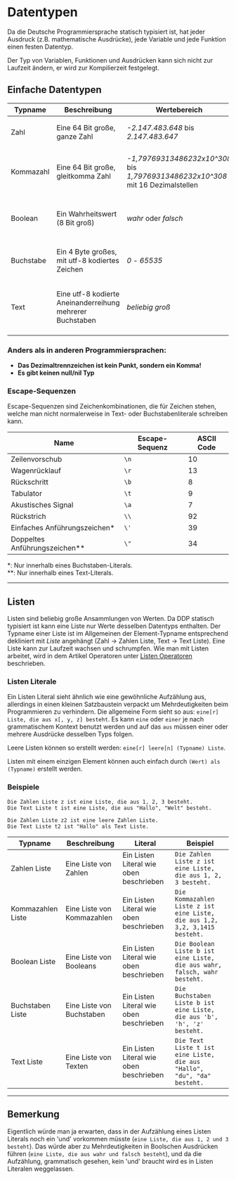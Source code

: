 # Datentypen

Da die Deutsche Programmiersprache statisch typisiert ist, hat jeder Ausdruck (z.B. mathematische Ausdrücke), jede Variable und jede Funktion einen festen Datentyp.

Der Typ von Variablen, Funktionen und Ausdrücken kann sich nicht zur Laufzeit ändern, er wird zur Kompilierzeit festgelegt.

## Einfache Datentypen

| Typname   | Beschreibung                                    | Wertebereich                                                                       | Literal                                                                               | Beispiel                                                      |
|-----------|-------------------------------------------------|------------------------------------------------------------------------------------|---------------------------------------------------------------------------------------|---------------------------------------------------------------|
| Zahl      | Eine 64 Bit große, ganze Zahl                   | *-2.147.483.648* bis *2.147.483.647*                                               | Eine Abfolge von Ziffern, z.B. 42                                                     | `Die Zahl x ist 69.`, <br>`1 plus -7`                         |
| Kommazahl | Eine 64 Bit große, gleitkomma Zahl                 | *-1,79769313486232x10^308* bis <br>*1,79769313486232x10^308* mit 16 Dezimalstellen | Ein Zahlenliteral mit Nachkommastellen, z.B. 3,1415                                   | `Die Kommazahl x ist 6,5.`, <br>`2 durch 0,5`                 |
| Boolean   | Ein Wahrheitswert (8 Bit groß)                  | *wahr* oder *falsch*                                                               | *wahr* oder *falsch*                                                                  | `Der Boolean x ist wahr.`, <br>`1 plus 1 gleich 2`            |
| Buchstabe | Ein 4 Byte großes, mit utf-8 kodiertes Zeichen | *0* - *65535*                                                                      | Ein utf8 Zeichen zwischen einfachen Anführungszeichen, z.B. 'a' oder '\n'             | `Der Buchstabe x ist 'd'.`                                    |
| Text      | Eine utf-8 kodierte Aneinanderreihung mehrerer Buchstaben      | *beliebig groß*                                                                    | Beliebig viele Buchstaben zwischen <br>(englischen) Anführungszeichen, z.B. "Hallo\n" | `Der Text x ist "abc".`, <br>`"Hallo" verkettet mit " du da"` |

### Anders als in anderen Programmiersprachen:

* **Das Dezimaltrennzeichen ist kein Punkt, sondern ein Komma!**
* **Es gibt keinen null/nil Typ**

### Escape-Sequenzen
Escape-Sequenzen sind Zeichenkombinationen, die für Zeichen stehen, 
welche man nicht normalerweise in Text- oder Buchstabenliterale schreiben kann.

| Name                          | Escape-Sequenz | ASCII Code |
|-------------------------------|----------------|------------|
| Zeilenvorschub                | `\n`           | 10         |
| Wagenrücklauf                 | `\r`           | 13         |
| Rückschritt                   | `\b`           | 8          |
| Tabulator                     | `\t`           | 9          |
| Akustisches Signal            | `\a`           | 7          |
| Rückstrich                    | `\\`           | 92         |
| Einfaches Anführungszeichen*  | `\'`           | 39         |
| Doppeltes Anführungszeichen** | `\"`           | 34         |

*: Nur innerhalb eines Buchstaben-Literals.\
**: Nur innerhalb eines Text-Literals.

***

## Listen

Listen sind beliebig große Ansammlungen von Werten.
Da DDP statisch typisiert ist kann eine Liste nur Werte desselben Datentyps enthalten.
Der Typname einer Liste ist im Allgemeinen der Element-Typname entsprechend dekliniert mit *Liste* angehängt (Zahl -> Zahlen Liste, Text -> Text Liste).
Eine Liste kann zur Laufzeit wachsen und schrumpfen.
Wie man mit Listen arbeitet, wird in dem Artikel Operatoren unter [Listen Operatoren](/Bedienungsanleitung/DE/Programmierung/Operatoren#listen-und-text-operatoren) beschrieben.

### Listen Literale

Ein Listen Literal sieht ähnlich wie eine gewöhnliche Aufzählung aus, allerdings in einen kleinen Satzbaustein verpackt um Mehrdeutigkeiten beim Programmieren zu verhindern.
Die allgemeine Form sieht so aus: `eine[r] Liste, die aus x[, y, z] besteht`.
Es kann `eine` oder `einer` je nach grammatischem Kontext benutzt werden und auf das `aus` müssen einer oder mehrere
Ausdrücke desselben Typs folgen.

Leere Listen können so erstellt werden: `eine[r] leere[n] (Typname) Liste`.

Listen mit einem einzigen Element können auch einfach durch `(Wert) als (Typname)` erstellt werden.

### Beispiele
```ddp
Die Zahlen Liste z ist eine Liste, die aus 1, 2, 3 besteht.
Die Text Liste t ist eine Liste, die aus "Hallo", "Welt" besteht.

Die Zahlen Liste z2 ist eine leere Zahlen Liste.
Die Text Liste t2 ist "Hallo" als Text Liste.
```

| Typname           | Beschreibung               | Literal                                 | Beispiel                                                                    |
|-------------------|----------------------------|-----------------------------------------|-----------------------------------------------------------------------------|
| Zahlen Liste      | Eine Liste von Zahlen      | Ein Listen Literal wie oben beschrieben | `Die Zahlen Liste z ist eine Liste, die aus 1, 2, 3 besteht.`               |
| Kommazahlen Liste | Eine Liste von Kommazahlen | Ein Listen Literal wie oben beschrieben | `Die Kommazahlen Liste z ist eine Liste, die aus 1,2, 3,2, 3,1415 besteht.` |
| Boolean Liste     | Eine Liste von Booleans    | Ein Listen Literal wie oben beschrieben | `Die Boolean Liste b ist eine Liste, die aus wahr, falsch, wahr besteht.`   |
| Buchstaben Liste  | Eine Liste von Buchstaben  | Ein Listen Literal wie oben beschrieben | `Die Buchstaben Liste b ist eine Liste, die aus 'b', 'h', 'z' besteht.`     |
| Text Liste        | Eine Liste von Texten      | Ein Listen Literal wie oben beschrieben | `Die Text Liste t ist eine Liste, die aus "Hallo", "du", "da" besteht.`     |
***

## Bemerkung

Eigentlich würde man ja erwarten, dass in der Aufzählung eines Listen Literals noch ein 'und' vorkommen müsste (`eine Liste, die aus 1, 2 und 3 besteht`). Das würde aber zu Mehrdeutigkeiten in Boolschen Ausdrücken führen (`eine Liste, die aus wahr und falsch besteht`), und da die Aufzählung, grammatisch gesehen, kein 'und' braucht wird es in Listen Literalen weggelassen.
